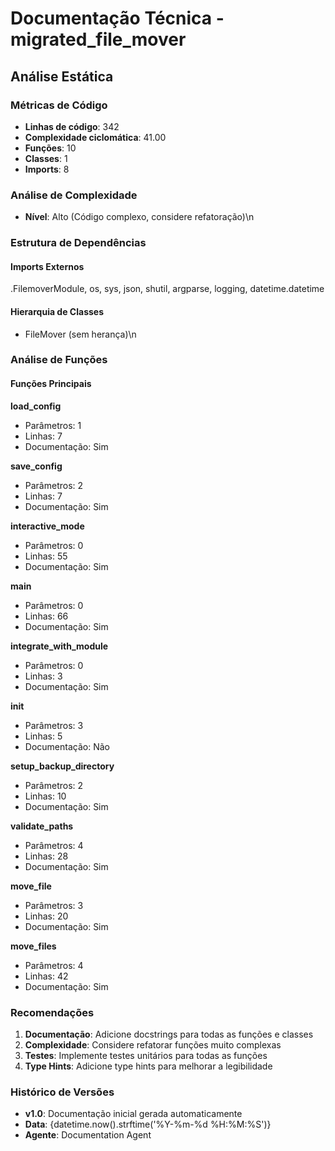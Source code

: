 # Documentação Técnica - migrated_file_mover

## Análise Estática

### Métricas de Código
- **Linhas de código**: 342
- **Complexidade ciclomática**: 41.00
- **Funções**: 10
- **Classes**: 1
- **Imports**: 8

### Análise de Complexidade
- **Nível**: Alto (Código complexo, considere refatoração)\n
### Estrutura de Dependências

#### Imports Externos
.FilemoverModule, os, sys, json, shutil, argparse, logging, datetime.datetime

#### Hierarquia de Classes
- FileMover (sem herança)\n
### Análise de Funções

#### Funções Principais
**load_config**
- Parâmetros: 1
- Linhas: 7
- Documentação: Sim

**save_config**
- Parâmetros: 2
- Linhas: 7
- Documentação: Sim

**interactive_mode**
- Parâmetros: 0
- Linhas: 55
- Documentação: Sim

**main**
- Parâmetros: 0
- Linhas: 66
- Documentação: Sim

**integrate_with_module**
- Parâmetros: 0
- Linhas: 3
- Documentação: Sim

**__init__**
- Parâmetros: 3
- Linhas: 5
- Documentação: Não

**setup_backup_directory**
- Parâmetros: 2
- Linhas: 10
- Documentação: Sim

**validate_paths**
- Parâmetros: 4
- Linhas: 28
- Documentação: Sim

**move_file**
- Parâmetros: 3
- Linhas: 20
- Documentação: Sim

**move_files**
- Parâmetros: 4
- Linhas: 42
- Documentação: Sim

### Recomendações

1. **Documentação**: Adicione docstrings para todas as funções e classes
2. **Complexidade**: Considere refatorar funções muito complexas
3. **Testes**: Implemente testes unitários para todas as funções
4. **Type Hints**: Adicione type hints para melhorar a legibilidade

### Histórico de Versões

- **v1.0**: Documentação inicial gerada automaticamente
- **Data**: {datetime.now().strftime('%Y-%m-%d %H:%M:%S')}
- **Agente**: Documentation Agent

